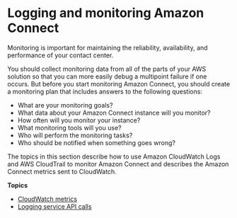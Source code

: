 # Logging and monitoring Amazon Connect<a name="logging-and-monitoring"></a>

Monitoring is important for maintaining the reliability, availability, and performance of your contact center\. 

You should collect monitoring data from all of the parts of your AWS solution so that you can more easily debug a multipoint failure if one occurs\. But before you start monitoring Amazon Connect, you should create a monitoring plan that includes answers to the following questions:
+ What are your monitoring goals?
+ What data about your Amazon Connect instance will you monitor?
+ How often will you monitor your instance?
+ What monitoring tools will you use?
+ Who will perform the monitoring tasks?
+ Who should be notified when something goes wrong?

The topics in this section describe how to use Amazon CloudWatch Logs and AWS CloudTrail to monitor Amazon Connect and describes the Amazon Connect metrics sent to CloudWatch\.

**Topics**
+ [CloudWatch metrics](monitoring-cloudwatch.md)
+ [Logging service API calls](logging-using-cloudtrail.md)